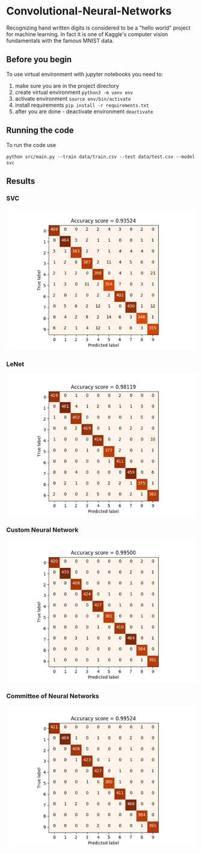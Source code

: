 # Convolutional-Neural-Networks

Recognizing hand written digits is considered to be a "hello world" project for machine learning.
In fact it is one of Kaggle's computer vision fundamentals with the famous MNIST data.

## Before you begin
To use virtual environment with jupyter notebooks you need to:
1. make sure you are in the project directory
2. create virtual environment `python3 -m venv env`
3. activate environment `source env/bin/activate`
4. install requirements `pip install -r requirements.txt`
5. after you are done - deactivate environment `deactivate`

## Running the code

To run the code use
 
    python src/main.py --train data/train.csv --test data/test.csv --model svc


## Results


### SVC

![SVC](images/svc.png)

### LeNet

![LeNet](images/LeNet.png)

### Custom Neural Network

![Net](images/Net.png)

### Committee of Neural Networks

![CommitteeNet](images/CommitteeNet.png)

